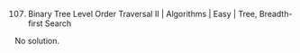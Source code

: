 107. Binary Tree Level Order Traversal II | Algorithms | Easy | Tree, Breadth-first Search

No solution.
